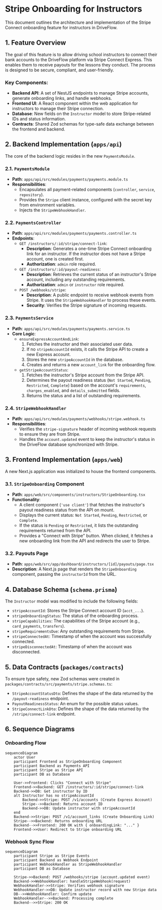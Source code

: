 # Stripe Onboarding for Instructors

This document outlines the architecture and implementation of the Stripe Connect onboarding feature for instructors in DriveFlow.

## 1. Feature Overview

The goal of this feature is to allow driving school instructors to connect their bank accounts to the DriveFlow platform via Stripe Connect Express. This enables them to receive payouts for the lessons they conduct. The process is designed to be secure, compliant, and user-friendly.

### Key Components:
- **Backend API**: A set of NestJS endpoints to manage Stripe accounts, generate onboarding links, and handle webhooks.
- **Frontend UI**: A React component within the web application for instructors to manage their Stripe connection.
- **Database**: New fields on the `Instructor` model to store Stripe-related IDs and status information.
- **Contracts**: Shared Zod schemas for type-safe data exchange between the frontend and backend.

## 2. Backend Implementation (`apps/api`)

The core of the backend logic resides in the new `PaymentsModule`.

### 2.1. `PaymentsModule`
- **Path**: `apps/api/src/modules/payments/payments.module.ts`
- **Responsibilities**:
  - Encapsulates all payment-related components (`controller`, `service`, `repository`).
  - Provides the `Stripe` client instance, configured with the secret key from environment variables.
  - Injects the `StripeWebhookHandler`.

### 2.2. `PaymentsController`
- **Path**: `apps/api/src/modules/payments/payments.controller.ts`
- **Endpoints**:
  - `GET /instructors/:id/stripe/connect-link`:
    - **Description**: Generates a one-time Stripe Connect onboarding link for an instructor. If the instructor does not have a Stripe account, one is created first.
    - **Authorization**: `admin` role required.
  - `GET /instructors/:id/payout-readiness`:
    - **Description**: Retrieves the current status of an instructor's Stripe account, including any outstanding requirements.
    - **Authorization**: `admin` or `instructor` role required.
  - `POST /webhooks/stripe`:
    - **Description**: A public endpoint to receive webhook events from Stripe. It uses the `StripeWebhookHandler` to process these events.
    - **Security**: Verifies the Stripe signature of incoming requests.

### 2.3. `PaymentsService`
- **Path**: `apps/api/src/modules/payments/payments.service.ts`
- **Core Logic**:
  - `ensureExpressAccountAndLink`:
    1. Fetches the instructor and their associated user data.
    2. If no `stripeAccountId` exists, it calls the Stripe API to create a new Express account.
    3. Stores the new `stripeAccountId` in the database.
    4. Creates and returns a new `account_link` for the onboarding flow.
  - `getStripeAccountStatus`:
    1. Fetches the instructor's Stripe account from the Stripe API.
    2. Determines the payout readiness status (`Not Started`, `Pending`, `Restricted`, `Complete`) based on the account's `requirements`, `charges_enabled`, and `details_submitted` fields.
    3. Returns the status and a list of outstanding requirements.

### 2.4. `StripeWebhookHandler`
- **Path**: `apps/api/src/modules/payments/webhooks/stripe.webhook.ts`
- **Responsibilities**:
  - Verifies the `stripe-signature` header of incoming webhook requests to ensure they are from Stripe.
  - Handles the `account.updated` event to keep the instructor's status in the DriveFlow database synchronized with Stripe.

## 3. Frontend Implementation (`apps/web`)

A new Next.js application was initialized to house the frontend components.

### 3.1. `StripeOnboarding` Component
- **Path**: `apps/web/src/components/instructors/StripeOnboarding.tsx`
- **Functionality**:
  - A client component (`'use client'`) that fetches the instructor's payout readiness status from the API on mount.
  - Displays the current status: `Not Started`, `Pending`, `Restricted`, or `Complete`.
  - If the status is `Pending` or `Restricted`, it lists the outstanding requirements returned from the API.
  - Provides a "Connect with Stripe" button. When clicked, it fetches a new onboarding link from the API and redirects the user to Stripe.

### 3.2. Payouts Page
- **Path**: `apps/web/src/app/dashboard/instructors/[id]/payouts/page.tsx`
- **Description**: A Next.js page that renders the `StripeOnboarding` component, passing the `instructorId` from the URL.

## 4. Database Schema (`schema.prisma`)

The `Instructor` model was modified to include the following fields:

- `stripeAccountId`: Stores the Stripe Connect account ID (`acct_...`).
- `stripeOnboardingStatus`: The status of the onboarding process.
- `stripeCapabilities`: The capabilities of the Stripe account (e.g., `card_payments`, `transfers`).
- `stripeRequirementsDue`: Any outstanding requirements from Stripe.
- `stripeConnectedAt`: Timestamp of when the account was successfully connected.
- `stripeDisconnectedAt`: Timestamp of when the account was disconnected.

## 5. Data Contracts (`packages/contracts`)

To ensure type safety, new Zod schemas were created in `packages/contracts/src/payments/stripe.schemas.ts`:

- `StripeAccountStatusDto`: Defines the shape of the data returned by the `/payout-readiness` endpoint.
- `PayoutReadinessStatus`: An enum for the possible status values.
- `StripeConnectLinkDto`: Defines the shape of the data returned by the `/stripe/connect-link` endpoint.

## 6. Sequence Diagrams

### Onboarding Flow

```mermaid
sequenceDiagram
    actor User
    participant Frontend as StripeOnboarding Component
    participant Backend as Payments API
    participant Stripe as Stripe API
    participant DB as Database

    User->>Frontend: Clicks "Connect with Stripe"
    Frontend->>Backend: GET /instructors/:id/stripe/connect-link
    Backend->>DB: Get instructor by ID
    alt Instructor has no stripeAccountId
        Backend->>Stripe: POST /v1/accounts (Create Express Account)
        Stripe-->>Backend: Returns account ID
        Backend->>DB: Update instructor with stripeAccountId
    end
    Backend->>Stripe: POST /v1/account_links (Create Onboarding Link)
    Stripe-->>Backend: Returns onboarding URL
    Backend-->>Frontend: 200 OK with { onboardingLink: "..." }
    Frontend->>User: Redirect to Stripe onboarding URL
```

### Webhook Sync Flow

```mermaid
sequenceDiagram
    participant Stripe as Stripe Events
    participant Backend as Webhook Endpoint
    participant WebhookHandler as StripeWebhookHandler
    participant DB as Database

    Stripe->>Backend: POST /webhooks/stripe (account.updated event)
    Backend->>WebhookHandler: handleStripeWebhook(request)
    WebhookHandler->>Stripe: Verifies webhook signature
    WebhookHandler->>DB: Update instructor record with new Stripe data
    DB-->>WebhookHandler: Confirm update
    WebhookHandler-->>Backend: Processing complete
    Backend-->>Stripe: 200 OK
```

